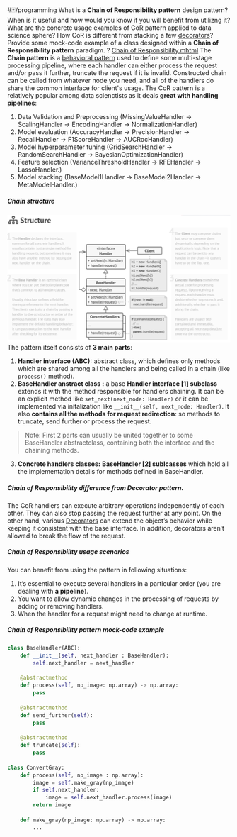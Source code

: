 #🃏/programming
What is a **Chain of Responsibility pattern** design pattern? When is it useful and how would you know if you will benefit from utilizng it? What are the concrete usage examples of CoR pattern applied to data science sphere? How CoR is different from stacking a few [decorators](Decorator%20pattern.md)?  Provide some mock-code example of a class designed within a **Chain of Responsibility pattern** paradigm.
?
[Chain of Responsibility.mhtml](../../📁%20files/Chain%20of%20Responsibility.mhtml)
The **Chain pattern** is a [behavioral pattern](Behavioral%20patterns.md) used to define some multi-stage processing pipeline, where each handler can either process the request and/or pass it further, truncate the request if it is invalid. Constructed chain can be called from whatever node you need, and all of the handlers do share the common interface for client's usage.
The CoR pattern is a relatively popular among data scienctists as it deals **great with handling pipelines**:
1. Data Validation and Preprocessing (MissingValueHandler -> ScalingHandler -> EncodingHandler -> NormalizationHandler)
2. Model evaluation (AccuracyHandler -> PrecisionHandler -> RecallHandler -> F1ScoreHandler -> AUCRocHandler)
3. Model hyperparameter tuning (GridSearchHandler -> RandomSearchHandler -> BayesianOptimizationHandler)
4. Feature selection (VarianceThresholdHandler -> RFEHandler -> LassoHandler.)
5. Model stacking (BaseModel1Handler -> BaseModel2Handler -> MetaModelHandler.)
##### Chain structure
![Pasted image 20240903093940.png](../../📁%20files/Pasted%20image%2020240903093940.png)
The pattern itself consists of **3 main parts**:
1. **Handler interface (ABC):** abstract class, which defines only methods which are shared among all the handlers and being called in a chain (like `process()` method).
2. **BaseHandler anstract class :** a base **Handler interface \[1] subclass** extends it with the method responsible for handlers chaining. It can be an explicit method like `set_next(next_node: Handler)` or it can be implemented via initalization like `__init__(self, next_node: Handler)`. It also **contains all the methods for request redirection**: so methods to truncate, send further or process the request.
> Note: First 2 parts can usually be united together to some BaseHandler abstractclass, containing both the interface and the chaining methods.
3. **Concrete handlers classes:** **BaseHandler \[2] sublcasses** which hold all the implementation details for methods defined in BaseHandler.
##### Chain of Responsibility difference from Decorator pattern.
The CoR handlers can execute arbitrary operations independently of each other. They can also stop passing the request further at any point. On the other hand, various [Decorators](Decorator%20pattern.md) can extend the object’s behavior while keeping it consistent with the base interface. In addition, decorators aren’t allowed to break the flow of the request.
##### Chain of Responsibility usage scenarios
You can benefit from using the pattern in following situations:
1. It’s essential to execute several handlers in a particular order (you are dealing with **a pipeline**).
2. You want to allow dynamic changes in the processing of requests by adding or removing handlers.
3. When the handler for a request might need to change at runtime.
##### Chain of Responsibility pattern mock-code example
```python
class BaseHandler(ABC):
	def __init__(self, next_handler : BaseHandler):
		self.next_handler = next_handler
		
	@abstractmethod 
	def process(self, np_image: np.array) -> np.array:
		pass

	@abstractmethod
	def send_further(self):
		pass

	@abstractmethod 
	def truncate(self):
		pass

class ConvertGray:
	def process(self, np_image : np.array):
		image = self.make_gray(np_image)
		if self.next_handler:
			image = self.next_handler.process(image)
		return image

	def make_gray(np_image: np.array) -> np.array:
		...
```
<!--SR:!2025-04-16,152,310-->
